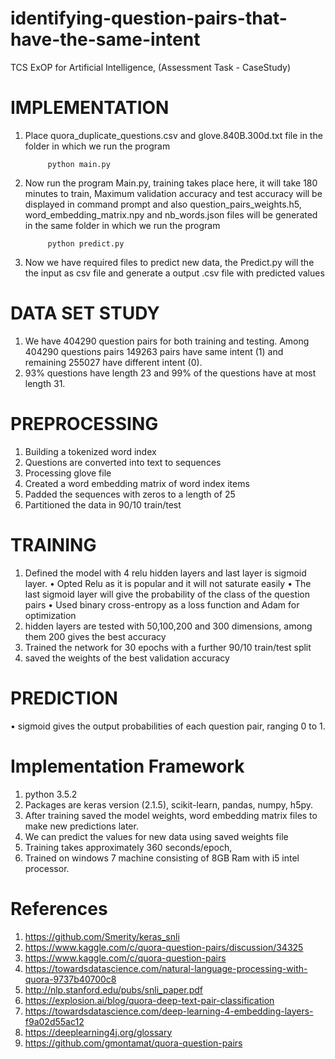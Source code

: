 # identifying-question-pairs-that-have-the-same-intent
TCS ExOP for Artificial Intelligence, (Assessment Task - CaseStudy)

# IMPLEMENTATION
1.	Place quora_duplicate_questions.csv and glove.840B.300d.txt file in the folder in which we run the program

             python main.py

2.	Now run the program Main.py, training takes place here, it will take 180 minutes to train,
Maximum validation accuracy and test accuracy will be displayed in command prompt and also question_pairs_weights.h5, word_embedding_matrix.npy and nb_words.json files will be generated in the same folder in which we run the program

             python predict.py

3.	Now we have required files to predict new data, the Predict.py will the the input as csv file and generate a output .csv file with predicted values

# DATA SET STUDY

1.  We have 404290 question pairs for both training and testing. Among 404290 questions pairs 149263 pairs have same intent (1) and remaining 255027 have different intent (0).
2.  93% questions have length 23 and 99% of the questions have at most length 31. 


# PREPROCESSING
1.	Building a tokenized word index
2.	Questions are converted into text to sequences
3.	Processing glove file
4.	Created a word embedding matrix of word index items
5.	Padded the sequences with zeros to a length of 25
6.	Partitioned the data in 90/10 train/test

# TRAINING
1.	Defined the model with 4 relu hidden layers and last layer is sigmoid layer.
•	Opted Relu as it is popular and it will not saturate easily
•	The last sigmoid layer will give the probability of the class of the question pairs
•	 Used binary cross-entropy as a loss function and Adam for optimization
2.	hidden layers are tested with 50,100,200 and 300 dimensions, among them 200 gives the best accuracy
3.	 Trained the network for 30 epochs with a further 90/10 train/test split
4.	saved the weights of the best validation accuracy

# PREDICTION
•	sigmoid gives the output probabilities of each question pair, ranging 0 to 1. 

# Implementation Framework
1.	python 3.5.2
2.	Packages are keras version (2.1.5), scikit-learn, pandas, numpy, h5py.
3.	After training saved the model weights, word embedding matrix files to make new predictions later.
4.	We can predict the values for new data using saved weights file
5.	Training takes approximately 360 seconds/epoch, 
6.  Trained on windows 7 machine consisting of 8GB Ram with i5 intel processor.

# References

1.	https://github.com/Smerity/keras_snli
2.	https://www.kaggle.com/c/quora-question-pairs/discussion/34325
3.	https://www.kaggle.com/c/quora-question-pairs
4.	https://towardsdatascience.com/natural-language-processing-with-quora-9737b40700c8
5.	http://nlp.stanford.edu/pubs/snli_paper.pdf
6.	https://explosion.ai/blog/quora-deep-text-pair-classification
7.	https://towardsdatascience.com/deep-learning-4-embedding-layers-f9a02d55ac12
8.	https://deeplearning4j.org/glossary
9.	https://github.com/gmontamat/quora-question-pairs


